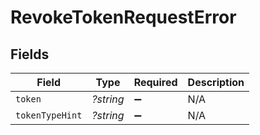 # RevokeTokenRequestError


## Fields

| Field              | Type               | Required           | Description        |
| ------------------ | ------------------ | ------------------ | ------------------ |
| `token`            | *?string*          | :heavy_minus_sign: | N/A                |
| `tokenTypeHint`    | *?string*          | :heavy_minus_sign: | N/A                |